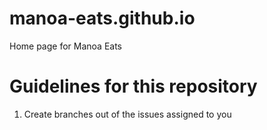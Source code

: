# manoa-eats.github.io
Home page for Manoa Eats

# Guidelines for this repository
1. Create branches out of the issues assigned to you 

